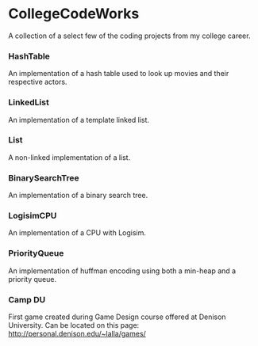 # CollegeCodeWorks
A collection of a select few of the coding projects from my college career.
### HashTable
An implementation of a hash table used to look up movies and their respective actors.
### LinkedList
An implementation of a template linked list.
### List
A non-linked implementation of a list.
### BinarySearchTree
An implementation of a binary search tree.
### LogisimCPU
An implementation of a CPU with Logisim.
### PriorityQueue
An implementation of huffman encoding using both a min-heap and a priority queue.
### Camp DU
First game created during Game Design course offered at Denison University.  Can be located on this page: http://personal.denison.edu/~lalla/games/
